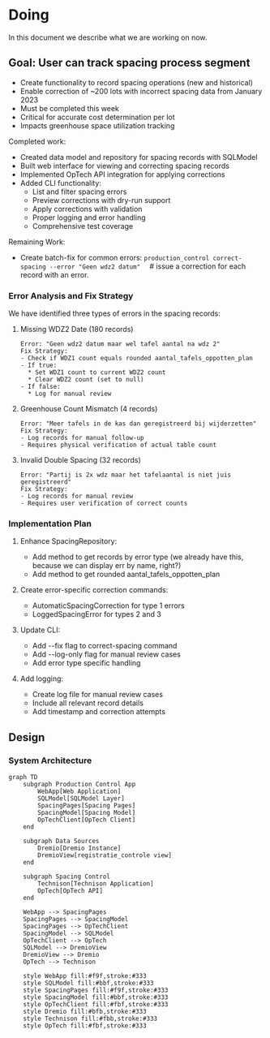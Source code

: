 # Doing

In this document we describe what we are working on now.

## Goal: User can track spacing process segment

- Create functionality to record spacing operations (new and historical)
- Enable correction of ~200 lots with incorrect spacing data from January 2023
- Must be completed this week
- Critical for accurate cost determination per lot
- Impacts greenhouse space utilization tracking

Completed work:

- Created data model and repository for spacing records with SQLModel
- Built web interface for viewing and correcting spacing records
- Implemented OpTech API integration for applying corrections
- Added CLI functionality:
  - List and filter spacing errors
  - Preview corrections with dry-run support
  - Apply corrections with validation
  - Proper logging and error handling
  - Comprehensive test coverage

Remaining Work:

- Create batch-fix for common errors:
  `production_control correct-spacing --error "Geen wdz2 datum"  ` # issue a correction for each record with an error. 

### Error Analysis and Fix Strategy

We have identified three types of errors in the spacing records:

1. Missing WDZ2 Date (180 records)
   ```
   Error: "Geen wdz2 datum maar wel tafel aantal na wdz 2"
   Fix Strategy:
   - Check if WDZ1 count equals rounded aantal_tafels_oppotten_plan
   - If true:
     * Set WDZ1 count to current WDZ2 count
     * Clear WDZ2 count (set to null)
   - If false:
     * Log for manual review
   ```

2. Greenhouse Count Mismatch (4 records)
   ```
   Error: "Meer tafels in de kas dan geregistreerd bij wijderzetten"
   Fix Strategy:
   - Log records for manual follow-up
   - Requires physical verification of actual table count
   ```

3. Invalid Double Spacing (32 records)
   ```
   Error: "Partij is 2x wdz maar het tafelaantal is niet juis geregistreerd"
   Fix Strategy:
   - Log records for manual review
   - Requires user verification of correct counts
   ```

### Implementation Plan

1. Enhance SpacingRepository:
   - Add method to get records by error type (we already have this, because we can display err by name, right?)
   - Add method to get rounded aantal_tafels_oppotten_plan

2. Create error-specific correction commands:
   - AutomaticSpacingCorrection for type 1 errors
   - LoggedSpacingError for types 2 and 3

3. Update CLI:
   - Add --fix flag to correct-spacing command
   - Add --log-only flag for manual review cases
   - Add error type specific handling

4. Add logging:
   - Create log file for manual review cases
   - Include all relevant record details
   - Add timestamp and correction attempts

## Design

### System Architecture

```mermaid
graph TD
    subgraph Production Control App
        WebApp[Web Application]
        SQLModel[SQLModel Layer]
        SpacingPages[Spacing Pages]
        SpacingModel[Spacing Model]
        OpTechClient[OpTech Client]
    end
    
    subgraph Data Sources
        Dremio[Dremio Instance]
        DremioView[registratie_controle view]
    end
    
    subgraph Spacing Control
        Technison[Technison Application]
        OpTech[OpTech API]
    end

    WebApp --> SpacingPages
    SpacingPages --> SpacingModel
    SpacingPages --> OpTechClient
    SpacingModel --> SQLModel
    OpTechClient --> OpTech
    SQLModel --> DremioView
    DremioView --> Dremio
    OpTech --> Technison

    style WebApp fill:#f9f,stroke:#333
    style SQLModel fill:#bbf,stroke:#333
    style SpacingPages fill:#f9f,stroke:#333
    style SpacingModel fill:#bbf,stroke:#333
    style OpTechClient fill:#fbf,stroke:#333
    style Dremio fill:#bfb,stroke:#333
    style Technison fill:#fbb,stroke:#333
    style OpTech fill:#fbf,stroke:#333
